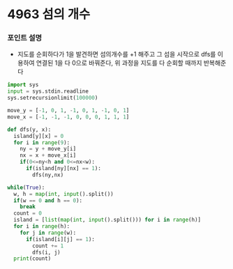 ﻿# 4963 섬의 개수

### 포인트 설명
- 지도를 순회하다가 1을 발견하면 섬의개수를 +1 해주고 그 섬을 시작으로 dfs를 이용하여 연결된 1을 다 0으로 바꿔준다, 위 과정을 지도를 다 순회할 때까지 반복해준다

```python
import sys
input = sys.stdin.readline
sys.setrecursionlimit(100000)

move_y = [-1, 0, 1, -1, 0, 1, -1, 0, 1]
move_x = [-1, -1, -1, 0, 0, 0, 1, 1, 1]

def dfs(y, x):
  island[y][x] = 0
  for i in range(9):
    ny = y + move_y[i]
    nx = x + move_x[i]
    if(0<=ny<h and 0<=nx<w):
      if(island[ny][nx] == 1):
        dfs(ny,nx)

while(True):
  w, h = map(int, input().split())
  if(w == 0 and h == 0):
    break
  count = 0
  island = [list(map(int, input().split())) for i in range(h)]
  for i in range(h):
    for j in range(w):
      if(island[i][j] == 1):
        count += 1
        dfs(i, j)
  print(count)
```
